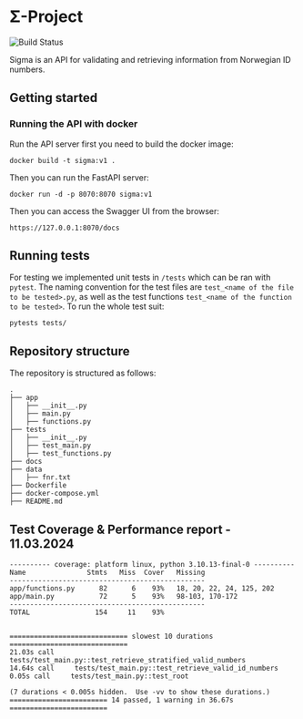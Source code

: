 # Σ-Project
![Build Status](https://github.com/phydev/sigma/actions/workflows/python-app.yml/badge.svg)

Sigma is an API for validating and retrieving information from Norwegian ID numbers.


## Getting started 


### Running the API with docker

Run the API server first you need to build the docker image:

```
docker build -t sigma:v1 .
```

Then you can run the FastAPI server:

```
docker run -d -p 8070:8070 sigma:v1
```

Then you can access the Swagger UI from the browser:

```
https://127.0.0.1:8070/docs
```


## Running tests

For testing we implemented unit tests in `/tests` which can be ran with `pytest`. The naming convention for the test files are `test_<name of the file to be tested>.py`, as well as the test functions `test_<name of the function to be tested>`. To run the whole test suit:

```
pytests tests/
```

## Repository structure

The repository is structured as follows:

```
.
├── app
│   ├── __init__.py
│   ├── main.py
│   ├── functions.py
├── tests
│   ├── __init__.py
│   ├── test_main.py
│   ├── test_functions.py
├── docs
├── data
│   ├── fnr.txt
├── Dockerfile
├── docker-compose.yml
├── README.md
```

## Test Coverage & Performance report - 11.03.2024

```
---------- coverage: platform linux, python 3.10.13-final-0 ----------
Name               Stmts   Miss  Cover   Missing
------------------------------------------------
app/functions.py      82      6    93%   18, 20, 22, 24, 125, 202
app/main.py           72      5    93%   98-103, 170-172
------------------------------------------------
TOTAL                154     11    93%


============================= slowest 10 durations =============================
21.03s call     tests/test_main.py::test_retrieve_stratified_valid_numbers
14.64s call     tests/test_main.py::test_retrieve_valid_id_numbers
0.05s call     tests/test_main.py::test_root

(7 durations < 0.005s hidden.  Use -vv to show these durations.)
======================== 14 passed, 1 warning in 36.67s ========================
```
